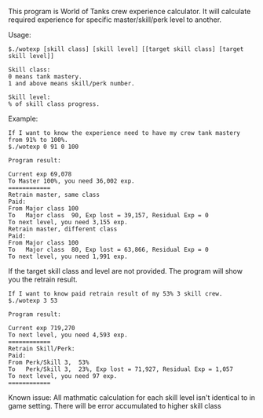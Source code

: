 This program is World of Tanks crew experience calculator.
It will calculate required experience for specific master/skill/perk level to another.

Usage: 

    $./wotexp [skill class] [skill level] [[target skill class] [target skill level]]

    Skill class:
    0 means tank mastery.
    1 and above means skill/perk number.

    Skill level:
    % of skill class progress.

Example:

    If I want to know the experience need to have my crew tank mastery from 91% to 100%.
    $./wotexp 0 91 0 100

    Program result:

    Current exp 69,078
    To Master 100%, you need 36,002 exp.
    ============
    Retrain master, same class
    Paid: 
    From Major class 100
    To   Major class  90, Exp lost = 39,157, Residual Exp = 0
    To next level, you need 3,155 exp.
    Retrain master, different class
    Paid: 
    From Major class 100
    To   Major class  80, Exp lost = 63,866, Residual Exp = 0
    To next level, you need 1,991 exp.


If the target skill class and level are not provided.
The program will show you the retrain result.

    If I want to know paid retrain result of my 53% 3 skill crew.
    $./wotexp 3 53

    Program result:

    Current exp 719,270
    To next level, you need 4,593 exp.
    ============
    Retrain Skill/Perk:
    Paid: 
    From Perk/Skill 3,  53%
    To   Perk/Skill 3,  23%, Exp lost = 71,927, Residual Exp = 1,057
    To next level, you need 97 exp.
    ============


Known issue:
    All mathmatic calculation for each skill level isn't identical to in game setting.
    There will be error accumulated to higher skill class
